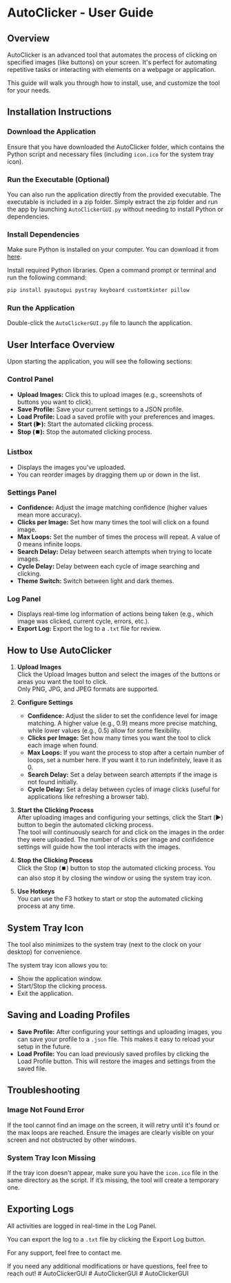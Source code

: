 # AutoClicker - User Guide

## Overview
AutoClicker is an advanced tool that automates the process of clicking on specified images (like buttons) on your screen. It's perfect for automating repetitive tasks or interacting with elements on a webpage or application.

This guide will walk you through how to install, use, and customize the tool for your needs.

## Installation Instructions

### Download the Application
Ensure that you have downloaded the AutoClicker folder, which contains the Python script and necessary files (including `icon.ico` for the system tray icon).

### Run the Executable (Optional)
You can also run the application directly from the provided executable. The executable is included in a zip folder. Simply extract the zip folder and run the app by launching `AutoClickerGUI.py` without needing to install Python or dependencies.

### Install Dependencies
Make sure Python is installed on your computer. You can download it from [here](https://www.python.org/downloads/).

Install required Python libraries. Open a command prompt or terminal and run the following command:

```bash
pip install pyautogui pystray keyboard customtkinter pillow
```

### Run the Application
Double-click the `AutoClickerGUI.py` file to launch the application.

## User Interface Overview
Upon starting the application, you will see the following sections:

### Control Panel
- **Upload Images:** Click this to upload images (e.g., screenshots of buttons you want to click).
- **Save Profile:** Save your current settings to a JSON profile.
- **Load Profile:** Load a saved profile with your preferences and images.
- **Start (▶️):** Start the automated clicking process.
- **Stop (⏹️):** Stop the automated clicking process.

### Listbox
- Displays the images you've uploaded.
- You can reorder images by dragging them up or down in the list.

### Settings Panel
- **Confidence:** Adjust the image matching confidence (higher values mean more accuracy).
- **Clicks per Image:** Set how many times the tool will click on a found image.
- **Max Loops:** Set the number of times the process will repeat. A value of 0 means infinite loops.
- **Search Delay:** Delay between search attempts when trying to locate images.
- **Cycle Delay:** Delay between each cycle of image searching and clicking.
- **Theme Switch:** Switch between light and dark themes.

### Log Panel
- Displays real-time log information of actions being taken (e.g., which image was clicked, current cycle, errors, etc.).
- **Export Log:** Export the log to a `.txt` file for review.

## How to Use AutoClicker

1. **Upload Images**  
   Click the Upload Images button and select the images of the buttons or areas you want the tool to click.  
   Only PNG, JPG, and JPEG formats are supported.

2. **Configure Settings**  
   - **Confidence:** Adjust the slider to set the confidence level for image matching. A higher value (e.g., 0.9) means more precise matching, while lower values (e.g., 0.5) allow for some flexibility.  
   - **Clicks per Image:** Set how many times you want the tool to click each image when found.  
   - **Max Loops:** If you want the process to stop after a certain number of loops, set a number here. If you want it to run indefinitely, leave it as 0.  
   - **Search Delay:** Set a delay between search attempts if the image is not found initially.  
   - **Cycle Delay:** Set a delay between cycles of image clicks (useful for applications like refreshing a browser tab).

3. **Start the Clicking Process**  
   After uploading images and configuring your settings, click the Start (▶️) button to begin the automated clicking process.  
   The tool will continuously search for and click on the images in the order they were uploaded. The number of clicks per image and confidence settings will guide how the tool interacts with the images.

4. **Stop the Clicking Process**  
   Click the Stop (⏹️) button to stop the automated clicking process. You can also stop it by closing the window or using the system tray icon.

5. **Use Hotkeys**  
   You can use the F3 hotkey to start or stop the automated clicking process at any time.

## System Tray Icon
The tool also minimizes to the system tray (next to the clock on your desktop) for convenience.

The system tray icon allows you to:
- Show the application window.
- Start/Stop the clicking process.
- Exit the application.

## Saving and Loading Profiles
- **Save Profile:** After configuring your settings and uploading images, you can save your profile to a `.json` file. This makes it easy to reload your setup in the future.
- **Load Profile:** You can load previously saved profiles by clicking the Load Profile button. This will restore the images and settings from the saved file.

## Troubleshooting

### Image Not Found Error
If the tool cannot find an image on the screen, it will retry until it's found or the max loops are reached. Ensure the images are clearly visible on your screen and not obstructed by other windows.

### System Tray Icon Missing
If the tray icon doesn't appear, make sure you have the `icon.ico` file in the same directory as the script. If it’s missing, the tool will create a temporary one.

## Exporting Logs
All activities are logged in real-time in the Log Panel.

You can export the log to a `.txt` file by clicking the Export Log button.

For any support, feel free to contact me.

If you need any additional modifications or have questions, feel free to reach out!
#   A u t o C l i c k e r G U I  
 #   A u t o C l i c k e r G U I  
 #   A u t o C l i c k e r G U I  
 